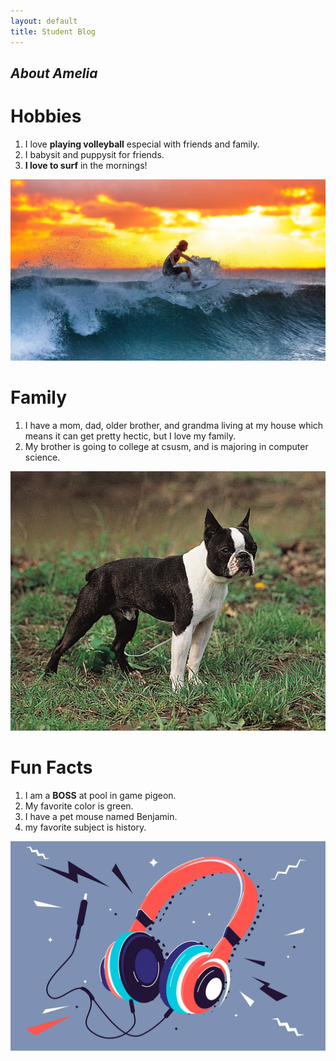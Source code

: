 ```yaml
---
layout: default
title: Student Blog
---
```



## __*About Amelia*__
# Hobbies
1. I love __playing volleyball__ especial with friends and family. 
2. I babysit and puppysit for friends. 
3. __I love to surf__ in the mornings!

 ![Alt Text](surf-4.webp)
# Family
1. I have a mom, dad, older brother, and grandma living at my house which means it can get pretty hectic, but I love my family. 
2. My brother is going to college at csusm, and is majoring in computer science.

![Alt Text](Boston-terrier.webp)
# Fun Facts
1. I am a __BOSS__ at pool in game pigeon.
2. My favorite color is green. 
3. I have a pet mouse named Benjamin. 
4. my favorite subject is history.

![Alt Text](good_times_with_bad_music_1050x700.webp)

